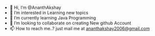- 👋 Hi, I’m @AnanthAkshay
- 👀 I’m interested in Learning new topics
- 🌱 I’m currently learning Java Programming
- 💞️ I’m looking to collaborate on creating New github Account
- 📫 How to reach me..? just mail me at ananthakshay2006@gmail.com

<!---
AnanthAkshay/AnanthAkshay is a ✨ special ✨ repository because its `README.md` (this file) appears on your GitHub profile.
You can click the Preview link to take a look at your changes.
--->
